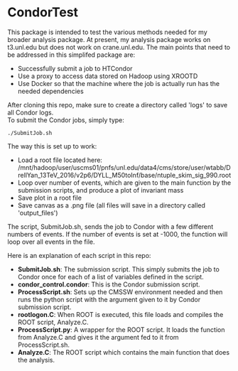 # CondorTest
This package is intended to test the various methods needed for my broader analysis package. At present, my analysis package works on t3.unl.edu but does not work on crane.unl.edu. The main points that need to be addressed in this simplifed package are:
- Successfully submit a job to HTCondor  
- Use a proxy to access data stored on Hadoop using XROOTD  
- Use Docker so that the machine where the job is actually run has the needed dependencies  

After cloning this repo, make sure to create a directory called 'logs' to save all Condor logs.  
To submit the Condor jobs, simply type:  
```
./SubmitJob.sh
```
The way this is set up to work:  
- Load a root file located here: /mnt/hadoop/user/uscms01/pnfs/unl.edu/data4/cms/store/user/wtabb/DrellYan_13TeV_2016/v2p6/DYLL_M50toInf/base/ntuple_skim_sig_990.root  
- Loop over number of events, which are given to the main function by the submission scripts, and produce a plot of invariant mass  
- Save plot in a root file  
- Save canvas as a .png file (all files will save in a directory called 'output_files')   

The script, SubmitJob.sh, sends the job to Condor with a few different numbers of events. If the number of events is set at -1000, the function will loop over all events in the file.

Here is an explanation of each script in this repo:  
- **SubmitJob.sh**: The submission script. This simply submits the job to Condor once for each of a list of variables defined in the script.  
- **condor_control.condor**: This is the Condor submission script.   
- **ProcessScript.sh**: Sets up the CMSSW environment needed and then runs the python script with the argument given to it by Condor submission script.  
- **rootlogon.C**: When ROOT is executed, this file loads and compiles the ROOT script, Analyze.C.  
- **ProcessScript.py**: A wrapper for the ROOT script. It loads the function from Analyze.C and gives it the argument fed to it from ProcessScript.sh.  
- **Analyze.C**: The ROOT script which contains the main function that does the analysis.  
